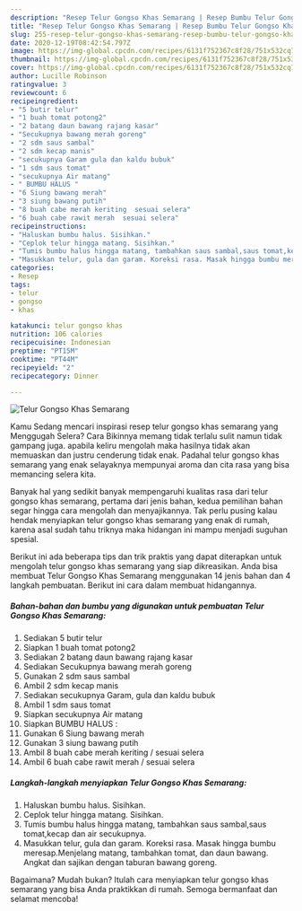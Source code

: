 ```yaml
---
description: "Resep Telur Gongso Khas Semarang | Resep Bumbu Telur Gongso Khas Semarang Yang Lezat"
title: "Resep Telur Gongso Khas Semarang | Resep Bumbu Telur Gongso Khas Semarang Yang Lezat"
slug: 255-resep-telur-gongso-khas-semarang-resep-bumbu-telur-gongso-khas-semarang-yang-lezat
date: 2020-12-19T08:42:54.797Z
image: https://img-global.cpcdn.com/recipes/6131f752367c8f28/751x532cq70/telur-gongso-khas-semarang-foto-resep-utama.jpg
thumbnail: https://img-global.cpcdn.com/recipes/6131f752367c8f28/751x532cq70/telur-gongso-khas-semarang-foto-resep-utama.jpg
cover: https://img-global.cpcdn.com/recipes/6131f752367c8f28/751x532cq70/telur-gongso-khas-semarang-foto-resep-utama.jpg
author: Lucille Robinson
ratingvalue: 3
reviewcount: 6
recipeingredient:
- "5 butir telur"
- "1 buah tomat potong2"
- "2 batang daun bawang rajang kasar"
- "Secukupnya bawang merah goreng"
- "2 sdm saus sambal"
- "2 sdm kecap manis"
- "secukupnya Garam gula dan kaldu bubuk"
- "1 sdm saus tomat"
- "secukupnya Air matang"
- " BUMBU HALUS "
- "6 Siung bawang merah"
- "3 siung bawang putih"
- "8 buah cabe merah keriting  sesuai selera"
- "6 buah cabe rawit merah  sesuai selera"
recipeinstructions:
- "Haluskan bumbu halus. Sisihkan."
- "Ceplok telur hingga matang. Sisihkan."
- "Tumis bumbu halus hingga matang, tambahkan saus sambal,saus tomat,kecap dan air secukupnya."
- "Masukkan telur, gula dan garam. Koreksi rasa. Masak hingga bumbu meresap.Menjelang matang, tambahkan tomat, dan daun bawang. Angkat dan sajikan dengan taburan bawang goreng."
categories:
- Resep
tags:
- telur
- gongso
- khas

katakunci: telur gongso khas 
nutrition: 106 calories
recipecuisine: Indonesian
preptime: "PT15M"
cooktime: "PT44M"
recipeyield: "2"
recipecategory: Dinner

---
```



![Telur Gongso Khas Semarang](https://img-global.cpcdn.com/recipes/6131f752367c8f28/751x532cq70/telur-gongso-khas-semarang-foto-resep-utama.jpg)

Kamu Sedang mencari inspirasi resep telur gongso khas semarang yang Menggugah Selera? Cara Bikinnya memang tidak terlalu sulit namun tidak gampang juga. apabila keliru mengolah maka hasilnya tidak akan memuaskan dan justru cenderung tidak enak. Padahal telur gongso khas semarang yang enak selayaknya mempunyai aroma dan cita rasa yang bisa memancing selera kita.



Banyak hal yang sedikit banyak mempengaruhi kualitas rasa dari telur gongso khas semarang, pertama dari jenis bahan, kedua pemilihan bahan segar hingga cara mengolah dan menyajikannya. Tak perlu pusing kalau hendak menyiapkan telur gongso khas semarang yang enak di rumah, karena asal sudah tahu triknya maka hidangan ini mampu menjadi suguhan spesial.


Berikut ini ada beberapa tips dan trik praktis yang dapat diterapkan untuk mengolah telur gongso khas semarang yang siap dikreasikan. Anda bisa membuat Telur Gongso Khas Semarang menggunakan 14 jenis bahan dan 4 langkah pembuatan. Berikut ini cara dalam membuat hidangannya.

<!--inarticleads1-->

##### Bahan-bahan dan bumbu yang digunakan untuk pembuatan Telur Gongso Khas Semarang:

1. Sediakan 5 butir telur
1. Siapkan 1 buah tomat potong2
1. Sediakan 2 batang daun bawang rajang kasar
1. Sediakan Secukupnya bawang merah goreng
1. Gunakan 2 sdm saus sambal
1. Ambil 2 sdm kecap manis
1. Sediakan secukupnya Garam, gula dan kaldu bubuk
1. Ambil 1 sdm saus tomat
1. Siapkan secukupnya Air matang
1. Siapkan  BUMBU HALUS :
1. Gunakan 6 Siung bawang merah
1. Gunakan 3 siung bawang putih
1. Ambil 8 buah cabe merah keriting / sesuai selera
1. Ambil 6 buah cabe rawit merah / sesuai selera




<!--inarticleads2-->

##### Langkah-langkah menyiapkan Telur Gongso Khas Semarang:

1. Haluskan bumbu halus. Sisihkan.
1. Ceplok telur hingga matang. Sisihkan.
1. Tumis bumbu halus hingga matang, tambahkan saus sambal,saus tomat,kecap dan air secukupnya.
1. Masukkan telur, gula dan garam. Koreksi rasa. Masak hingga bumbu meresap.Menjelang matang, tambahkan tomat, dan daun bawang. Angkat dan sajikan dengan taburan bawang goreng.




Bagaimana? Mudah bukan? Itulah cara menyiapkan telur gongso khas semarang yang bisa Anda praktikkan di rumah. Semoga bermanfaat dan selamat mencoba!
